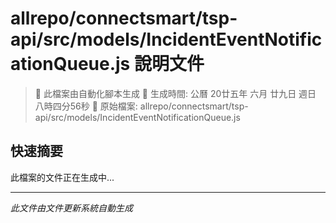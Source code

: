 # allrepo/connectsmart/tsp-api/src/models/IncidentEventNotificationQueue.js 說明文件

> 🚧 此檔案由自動化腳本生成
> 📅 生成時間: 公曆 20廿五年 六月 廿九日 週日 八時四分56秒
> 📂 原始檔案: allrepo/connectsmart/tsp-api/src/models/IncidentEventNotificationQueue.js

## 快速摘要
此檔案的文件正在生成中...

<!-- 實際使用時，這裡會是 Claude Code 生成的完整文件內容 -->

---
*此文件由文件更新系統自動生成*
